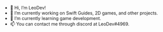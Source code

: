- 👋 Hi, I’m LeoDev!
- 👀 I’m currently working on Swift Guides, 2D games, and other projects.
- 🌱 I’m currently learning game development.
- 📫 You can contact me through discord at LeoDev#4969.
